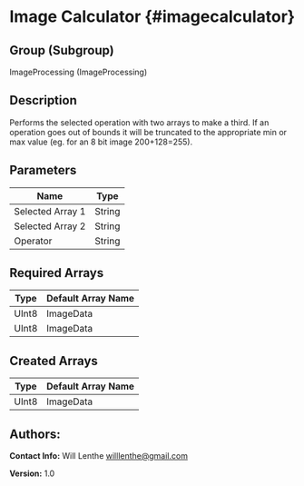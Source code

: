 Image Calculator {#imagecalculator}
=====

## Group (Subgroup) ##
ImageProcessing (ImageProcessing)


## Description ##
Performs the selected operation with two arrays to make a third. If an operation goes out of bounds it will be truncated to the appropriate min or max value (eg. for an 8 bit image 200+128=255).

## Parameters ##
| Name             | Type |
|------------------|------|
| Selected Array 1 | String |
| Selected Array 2 | String |
| Operator | String |

## Required Arrays ##

| Type | Default Array Name | 
|------|--------------------|
| UInt8  | ImageData     |
| UInt8  | ImageData     |


## Created Arrays ##
| Type | Default Array Name | 
|------|--------------------|
| UInt8  | ImageData     |



## Authors: ##

**Contact Info:** Will Lenthe willlenthe@gmail.com

**Version:** 1.0


